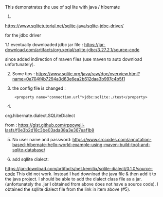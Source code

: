 This demonstrates the use of sql lite with java / hibernate


1. 
https://www.sqlitetutorial.net/sqlite-java/sqlite-jdbc-driver/

for the jdbc driver

1.1
eventually downloaded jdbc jar file : 
https://jar-download.com/artifacts/org.xerial/sqlite-jdbc/3.27.2.1/source-code 

since added indirection of maven files (use maven to auto download unfortunately).

2. Some tips :
https://www.sqlite.org/java/raw/doc/overview.html?name=0a704f4b7294a3d63e6ea2b612daa3b997c4b5f1

3. the config file is changed : 

		<property name="connection.url">jdbc:sqlite:./test</property>

4. 
org.hibernate.dialect.SQLiteDialect

from : 
https://gist.github.com/rppowell-lasfs/f0e3b2d18c3be03ada38a3e367eaf1b8


5. No user name and password:
https://www.srccodes.com/annotation-based-hibernate-hello-world-example-using-maven-build-tool-and-sqlite-database/

6. add sqllite dialect:

https://jar-download.com/artifacts/net.kemitix/sqlite-dialect/0.1.0/source-code
This did not work.
Instead I had  download the java file & then add it
to the java project. I should be able to add the dialect class file as a jar. (unfortunately the .jar I obtained from above does not have a source code). I obtained the sqllite dialect file from the link in item above (#5).

